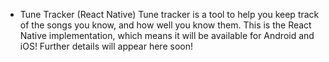 * Tune Tracker (React Native)
Tune tracker is a tool to help you keep track of the songs you know, and how well you know them. This is the React Native implementation, which means it will be available for Android and iOS!
Further details will appear here soon!
